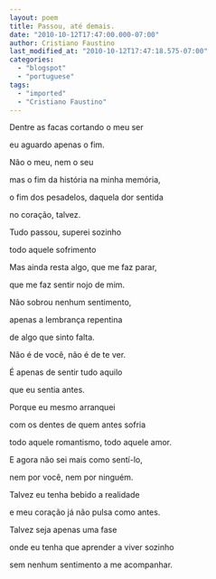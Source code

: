 ```yaml
---
layout: poem
title: Passou, até demais.
date: "2010-10-12T17:47:00.000-07:00"
author: Cristiano Faustino
last_modified_at: "2010-10-12T17:47:18.575-07:00"
categories:
  - "blogspot"
  - "portuguese"
tags:
  - "imported"
  - "Cristiano Faustino"
---
```


Dentre as facas cortando o meu ser 

eu aguardo apenas o fim.

Não o meu, nem o seu

mas o fim da história na minha memória,

o fim dos pesadelos, daquela dor sentida

no coração, talvez.

Tudo passou, superei sozinho

todo aquele sofrimento

Mas ainda resta algo, que me faz parar,

que me faz sentir nojo de mim.

Não sobrou nenhum sentimento,

apenas a lembrança repentina 

de algo que sinto falta.

Não é de você, não é de te ver.

É apenas de sentir tudo aquilo

que eu sentia antes.

Porque eu mesmo arranquei

com os dentes de quem antes sofria

todo aquele romantismo, todo aquele amor.

E agora não sei mais como sentí-lo,

nem por você, nem por ninguém.

Talvez eu tenha bebido a realidade

e meu coração já não pulsa como antes.

Talvez seja apenas uma fase

onde eu tenha que aprender a viver sozinho

sem nenhum sentimento a me acompanhar.